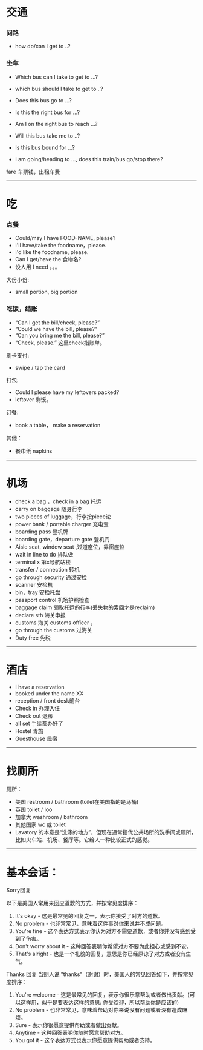 # 交通

### 问路

- how do/can I get to ..?

### 坐车
- Which bus can I take to get to …?
- which bus should I take to get to ..?

- Does this bus go to …?
- Is this the right bus for …?
- Am I on the right bus to reach …?
- Will this bus take me to ..?
- Is this bus bound for …?

- I am going/heading to …, does this train/bus go/stop there?


fare 车票钱，出租车费

---- 

# 吃 

### 点餐
- Could/may I have FOOD-NAME, please?
- I'll have/take the foodname，please.
- I'd like the foodname, please.
- Can I get/have the 食物名?
- 没人用 I need 。。。

大份小份:
- small portion, big portion

### 吃饭，结账
- “Can I get the bill/check, please?”
- “Could we have the bill, please?”
- “Can you bring me the bill, please?”
-  “Check, please.” 这里check指账单。

刷卡支付:
- swipe / tap the card

打包:
- Could I please have my leftovers packed?
- leftover 剩饭。

订餐:
- book a table， make a reservation 

其他：
- 餐巾纸 napkins

----

# 机场

- check a bag ，check in a bag 托运
- carry on baggage 随身行李
- two pieces of luggage，行李按piece论
- power bank / portable charger 充电宝
- boarding pass 登机牌
- boarding gate，departure gate 登机门
- Aisle seat, window seat ,过道座位，靠窗座位
- wait in line to do 排队做
- terminal x 第x号航站楼
- transfer / connection 转机 
- go through security 通过安检
- scanner 安检机
- bin，tray 安检托盘
- passport control 机场护照检查
- baggage claim 领取托运的行李(丢失物的索回才是reclaim)
- declare sth 海关申报
- customs 海关 customs officer ，
- go through the customs 过海关
- Duty free 免税

----

# 酒店 

- I have a reservation
- booked under the name XX 
- reception / front desk前台
- Check in 办理入住
- Check out 退房
- all set 手续都办好了
- Hostel 青旅
- Guesthouse 民宿

----

# 找厕所
厕所：
- 美国 restroom / bathroom (toilet在美国指的是马桶)
- 英国 toilet / loo
- 加拿大 washroom / bathroom
- 其他国家 wc 或 toilet
- Lavatory 的本意是“洗涤的地方”，但现在通常指代公共场所的洗手间或厕所，比如火车站、机场、餐厅等。它给人一种比较正式的感觉。
  
----

# 基本会话：

Sorry回复

以下是美国人常用来回应道歉的方式，并按常见度排序：
1. It's okay - 这是最常见的回复之一，表示你接受了对方的道歉。
2. No problem - 也非常常见，意味着这件事对你来说并不成问题。
3. You're fine - 这个表达方式表示你认为对方不需要道歉，或者你并没有感到受到了伤害。
4. Don't worry about it - 这种回答表明你希望对方不要为此担心或感到不安。
5. That's alright - 也是一个礼貌的回复，意思是你已经原谅了对方或者没有生气。

Thanks 回复
当别人说 "thanks"（谢谢）时，美国人的常见回答如下，并按常见度排序：
1. You're welcome - 这是最常见的回复，表示你很乐意帮助或者做出贡献。(可以这样用，似乎是要表达这样的意思: 你受欢迎，所以帮助你是应该的)
2. No problem - 也非常常见，意味着帮助对你来说没有问题或者没有造成麻烦。
3. Sure - 表示你很愿意提供帮助或者做出贡献。
4. Anytime - 这种回答表明你随时愿意帮助对方。
5. You got it - 这个表达方式也表示你愿意提供帮助或者支持。

